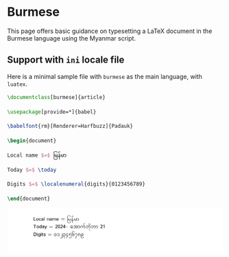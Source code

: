 # Burmese

This page offers basic guidance on typesetting a LaTeX document in the
Burmese language using the Myanmar script.

## Support with `ini` locale file

Here is a minimal sample file with `burmese` as the main language, with `luatex`.

```tex
\documentclass[burmese]{article}

\usepackage[provide=*]{babel}

\babelfont{rm}[Renderer=Harfbuzz]{Padauk}

\begin{document}

Local name $=$ မြန်မာ

Today $=$ \today

Digits $=$ \localenumeral{digits}{0123456789}

\end{document}
```

![](../media/locale-burmese.png)
